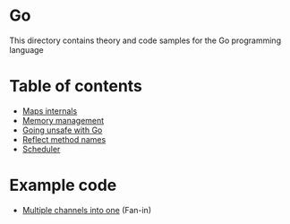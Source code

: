 # Go

This directory contains theory and code samples for the Go programming language

# Table of contents

- [Maps internals](./maps-internals/README.md)
- [Memory management](./memory-management/README.md)
- [Going unsafe with Go](./going-unsafe/README.md)
- [Reflect method names](./reflect-method-names/README.md)
- [Scheduler](./scheduler/README.md)

# Example code

- [Multiple channels into one](./go-chans-to-chan) (Fan-in)

